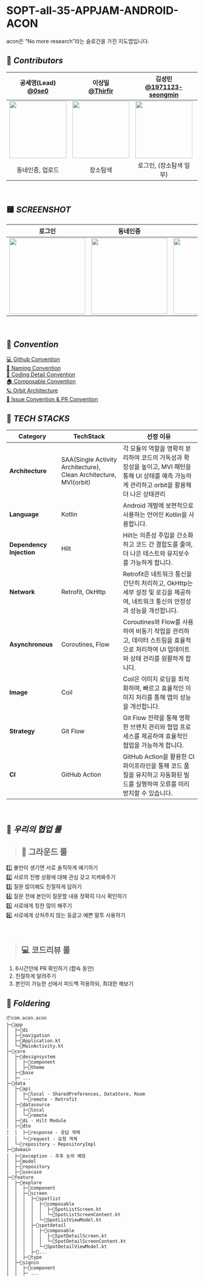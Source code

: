# SOPT-all-35-APPJAM-ANDROID-ACON
acon은 “No more research”라는 슬로건을 가진 지도앱입니다.

## 🍨 *****Contributors*****

| 공세영(Lead) <br> [@0se0](https://github.com/0se0) | 이상일 <br> [@Thirfir](https://github.com/ThirFir) | 김성민 <br> [@1971123-seongmin](https://github.com/1971123-seongmin) | 양지원 <br> [@tunaunnie](https://github.com/tunaunnie) |
|:---:|:---:|:---:|:---:|
| <img width="150" src="https://github.com/user-attachments/assets/1cbf9cfa-314f-4169-b1a2-67dd4366dfb8"/> | <img width="150" src="https://github.com/user-attachments/assets/92463dfc-1267-4037-8423-9f3478544570"/> | <img width="150" src="https://github.com/user-attachments/assets/a9cacb12-54c2-4113-92a5-c417d3ec0848"/> | <img width="150" src="https://github.com/user-attachments/assets/adedcc15-fbae-444f-a04c-667a03cc32de"/> |
|  동네인증, 업로드 | 장소탐색 | 로그인, (장소탐색 일부) | 온보딩 |

<br/>

## 🟨 *****SCREENSHOT*****
| 로그인 |            동네인증              |              온보딩               |              장소탐색               |              업로드               |
|:---:|:-----------------------------------------------------------------------------:|:-----------------------------------------------------------------------------:|:-----------------------------------------------------------------------------:|:-----------------------------------------------------------------------------:|
| <img width="200" src=""/> | <img width="200" src=""/> | <img width="200" src=""/> | <img width="200" src=""/> | <img width="200" src=""/> |

<br/>

## 📗 *****Convention*****
[ 💻 Github Convention](https://stripe-shoemaker-907.notion.site/Github-Convention-d5c57b9b06d744bb99d503d335fc8e5d?pvs=4) <br>
[ 🚸 Naming Convention](https://stripe-shoemaker-907.notion.site/Naming-Convention-f929fcaf44684e8598df9f50e95cb192?pvs=4) <br>
[ 📛 Coding Detail Convention](https://stripe-shoemaker-907.notion.site/Coding-Detail-Convention-43f146988f114a5bb34c2e850e0af90f?pvs=4) <br>
[ 🏠 Composable Convention](https://stripe-shoemaker-907.notion.site/Composable-Convention-df0dff2511764ef8a4670bd9b865b684?pvs=4) <br>
[ 🪐 Orbit Architecture](https://stripe-shoemaker-907.notion.site/Orbit-Architecture-0c3f47033ef242be9bf9ece745f064cd?pvs=4) <br>
[ 🍎 Issue Convention & PR Convention](https://stripe-shoemaker-907.notion.site/Issue-Convention-PR-Convention-4f243543340145c1b567bb61a45e9a3a?pvs=4) <br>

## 🔧 *****TECH STACKS*****

| **Category**           | **TechStack**                               | **선정 이유**                                                                 |
|------------------------|---------------------------------------------|-------------------------------------------------------------------------------|
| **Architecture**        | SAA(Single Activity Architecture), Clean Architecture, MVI(orbit) | 각 모듈의 역할을 명확히 분리하여 코드의 가독성과 확장성을 높이고, MVI 패턴을 통해 UI 상태를 예측 가능하게 관리하고 orbit을 활용해 더 나은 상태관리  |
| **Language**            | Kotlin                                      | Android 개발에 보편적으로 사용하는 언어인 Kotlin을 사용합니다.   |
| **Dependency Injection**| Hilt                                        | Hilt는 의존성 주입을 간소화하고 코드 간 결합도를 줄여, 더 나은 테스트와 유지보수를 가능하게 합니다. |
| **Network**             | Retrofit, OkHttp                           | Retrofit은 네트워크 통신을 간단히 처리하고, OkHttp는 세부 설정 및 로깅을 제공하여, 네트워크 통신의 안정성과 성능을 개선합니다. |
| **Asynchronous**        | Coroutines, Flow                           | Coroutines와 Flow를 사용하여 비동기 작업을 관리하고, 데이터 스트림을 효율적으로 처리하여 UI 업데이트와 상태 관리를 원활하게 합니다. |
| **Image**               | Coil                                        | Coil은 이미지 로딩을 최적화하며, 빠르고 효율적인 이미지 처리를 통해 앱의 성능을 개선합니다. |
| **Strategy**            | Git Flow                                    | Git Flow 전략을 통해 명확한 브랜치 관리와 협업 프로세스를 제공하여 효율적인 협업을 가능하게 합니다. |
| **CI**                  | GitHub Action                               | GitHub Action을 활용한 CI 파이프라인을 통해 코드 품질을 유지하고 자동화된 빌드를 실행하여 오류를 미리 방지할 수 있습니다. |

<br/>

## 🩷 *****우리의 협업 룰*****
> ## 🐣 그라운드 룰
1️⃣ 불만이 생기면 서로 솔직하게 얘기하기 <br>
2️⃣ 서로의 진행 상황에 대해 관심 갖고 지켜봐주기 <br>
3️⃣ 질문 많이해도 친절하게 답하기 <br>
4️⃣ 질문 전에 본인이 질문할 내용 정확히 다시 확인하기 <br>
5️⃣ 서로에게 칭찬 많이 해주기 <br>
6️⃣ 서로에게 상처주지 않는 둥글고 예쁜 말투 사용하기 <br>

<br/>

> ## 💻 코드리뷰 룰
1. 6시간안에 PR 확인하기 (합숙 동안)
2. 친절하게 알려주기
3. 본인이 가능한 선에서 피드백 적용하되, 최대한 해보기

## 📁 *****Foldering*****

```
📦com.acon.acon
├─📂app
│  ├─📂di
│  ├─📂navigation
│  ├─📰Application.kt
│  └─📰MainActivity.kt
├─📂core
│  ├─📂designsystem
│  │  ├─📂component
│  │  ├─📂theme
│  ├─📂base
│  ├─ ...
├─📂data
│  ├─📂api
│  │  ├─📂local - SharedPreferences, DataStore, Room
│  │  └─📂remote - Retrofit
│  ├─📂datasource
│  │  ├─📂local 
│  │  └─📂remote 
│  ├─📂di - Hilt Module
│  ├─📂dto
│  │  ├─📂response - 응답 객체
│  │  └─📂request - 요청 객체
│  └─📂repository - RepositoryImpl
├─📂domain
│  ├─📂exception - 추후 논의 예정
│  ├─📂model
│  ├─📂repository
│  ├─📂usecase
├─📂feature
│  ├─📂explore
│  │  ├─📂component
│  │  ├─📂screen
│  │  │  ├─📂spotlist
│  │  │  │  ├─📂composable
│  │  │  │  │  ├─📰SpotListScreen.kt
│  │  │  │  │  └─📰SpotListScreenContent.kt
│  │  │  │  └─📰SpotListViewModel.kt
│  │  │  ├─📂spotdetail
│  │  │  │  ├─📂composable
│  │  │  │  │  ├─📰SpotDetailScreen.kt
│  │  │  │  │  └─📰SpotDetailScreenContent.kt
│  │  │  │  └─📰SpotDetailViewModel.kt
│  │  │  ├─📂...
│  │  ├─📂type
│  ├─📂signin
│  │  ├─📂component
│  │  ├─ ...
